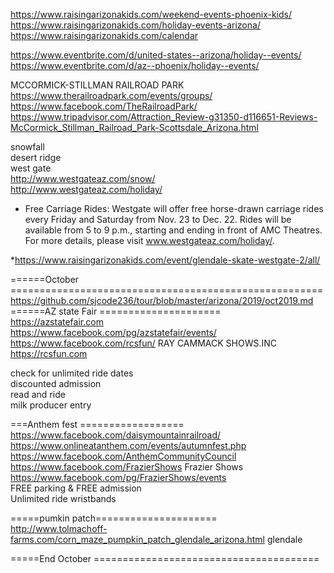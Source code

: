 




https://www.raisingarizonakids.com/weekend-events-phoenix-kids/    
https://www.raisingarizonakids.com/holiday-events-arizona/    
https://www.raisingarizonakids.com/calendar    
     
https://www.eventbrite.com/d/united-states--arizona/holiday--events/    
https://www.eventbrite.com/d/az--phoenix/holiday--events/    
     
     
 MCCORMICK-STILLMAN RAILROAD PARK        
https://www.therailroadpark.com/events/groups/     
https://www.facebook.com/TheRailroadPark/      
https://www.tripadvisor.com/Attraction_Review-g31350-d116651-Reviews-McCormick_Stillman_Railroad_Park-Scottsdale_Arizona.html    
    
     
                    
         
snowfall   
desert ridge   
west gate   
http://www.westgateaz.com/snow/   
http://www.westgateaz.com/holiday/   
* Free Carriage Rides: Westgate will offer free horse-drawn carriage rides every Friday and
Saturday from Nov. 23 to Dec. 22. Rides will be available from 5 to 9 p.m., starting and ending in
front of AMC Theatres. For more details, please visit www.westgateaz.com/holiday/.   

*https://www.raisingarizonakids.com/event/glendale-skate-westgate-2/all/    
     
======October ======================================================    
https://github.com/sjcode236/tour/blob/master/arizona/2019/oct2019.md     
======AZ state Fair =====================     
https://azstatefair.com     
https://www.facebook.com/pg/azstatefair/events/      
https://www.facebook.com/rcsfun/  RAY CAMMACK SHOWS.INC https://rcsfun.com   


check for unlimited ride dates   
discounted admission   
read and ride    
milk producer entry   

===Anthem fest ==================    
https://www.facebook.com/daisymountainrailroad/    
https://www.onlineatanthem.com/events/autumnfest.php     
https://www.facebook.com/AnthemCommunityCouncil     
https://www.facebook.com/FrazierShows   Frazier Shows   
https://www.facebook.com/pg/FrazierShows/events    
FREE parking & FREE admission  
Unlimited ride wristbands  

=====pumkin patch=====================   
http://www.tolmachoff-farms.com/corn_maze_pumpkin_patch_glendale_arizona.html    glendale 



=====End October =======================================     

